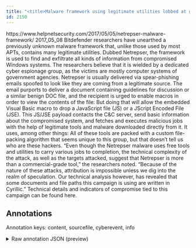 ```yaml
---
title: "<title>Malware framework using legitimate utilities lobbed at government agencies - Help Net Security</title>"
id: 2150
---
```


<title>Malware framework using legitimate utilities lobbed at government agencies - Help Net Security</title>
<source> https://www.helpnetsecurity.com/2017/05/05/netrepser-malware-framework/ </source>
<date> 2017_05_08 </date>
<text>
Bitdefender researchers have unearthed a previously unknown malware framework that, unlike those used by most APTs, contains many legitimate utilities.
Dubbed Netrepser, the framework is used to find and exfiltrate all kinds of information from compromised Windows systems. The researchers believe that it is wielded by a dedicated cyber espionage group, as the victims are mostly computer systems of government agencies.
Netrepser is usually delivered via spear-phishing emails spoofed to look like they are coming from a legitimate source. The email purports to deliver a document containing guidelines for discussion or a similar benign DOC file, and the recipient is urged to enable macros in order to view the contents of the file:
But doing that will allow the embedded Visual Basic macro to drop a JavaScript file (JS) or a JScript Encoded File (JSE). 
This JS/JSE payload contacts the C&C server, send basic information about the compromised system, and fetches and executes malicious jobs with the help of legitimate tools and malware downloaded directly from it.
It uses, among other things: 
All of these tools are packed with a custom file-packing algorithm that seems unique to this group, but that doesn’t tell us who are these hackers.
“Even though the Netrepser malware uses free tools and utilities to carry various jobs to completion, the technical complexity of the attack, as well as the targets attacked, suggest that Netrepser is more than a commercial-grade tool,” the researchers noted.
“Because of the nature of these attacks, attribution is impossible unless we dig into the realm of speculation. Our technical analysis however, has revealed that some documents and file paths this campaign is using are written in Cyrillic.”
Technical details and indicators of compromise tied to this campaign can be found here.
</text>



## Annotations

Annotation keys: content, sourcefile, cyberevent, info

<details>
<summary>Raw annotation JSON (preview)</summary>

```json
{
  "content": "Bitdefender researchers have unearthed a previously unknown malware framework that, unlike those used by most APTs, contains many legitimate utilities. Dubbed Netrepser, the framework is used to find and exfiltrate all kinds of information from compromised Windows systems. The researchers believe that it is wielded by a dedicated cyber espionage group, as the victims are mostly computer systems of government agencies. Netrepser is usually delivered via spear-phishing emails spoofed to look like they are coming from a legitimate source. The email purports to deliver a document containing guidelines for discussion or a similar benign DOC file, and the recipient is urged to enable macros in order to view the contents of the file: But doing that will allow the embedded Visual Basic macro to drop a JavaScript file (JS) or a JScript Encoded File (JSE).  This JS/JSE payload contacts the C&C server, send basic information about the compromised system, and fetches and executes malicious jobs with the help of legitimate tools and malware downloaded directly from it. It uses, among other things:  All of these tools are packed with a custom file-packing algorithm that seems unique to this group, but that doesn\u2019t tell us who are these hackers. \u201cEven though the Netrepser malware uses free tools and utilities to carry various jobs to completion, the technical complexity of the attack, as well as the targets attacked, suggest that Netrepser is more than a commercial-grade tool,\u201d the researchers noted. \u201cBecause of the nature of these attacks, attribution is impossible unless we dig into the realm of speculation. Our technical analysis however, has revealed that some documents and file paths this campaign is using are written in Cyrillic.\u201d Technical details and indicators of compromise tied to this campaign can be found here.",
  "sourcefile": "2150.txt",
  "cyberevent": {
    "hopper": [
      {
        "index": 0,
        "relation": "Same",
        "events": [
          {
            "index": "E3",
            "type": "Attack",
            "realis": "Generic",
            "nugget": {
              "startOffset": 505,
              "index": "T6",
              "endOffset": 520,
              "text": "are coming from"
            },
            "argument": [
              {
                "index": "T7",
                "text": "a legitimate source",
                "endOffset": 540,
                "role": {
                  "type": "Trusted-Entity"
                },
                "startOffset": 521,
                "type": "Person"
              }
            ],
            "subtype": "Phishing"
          },
          {
            "index": "E2",
            "type": "Attack",
            "realis": "Generic",
            "nugget": {
              "startOffset": 479,
              "index": "T4",
              "endOffset": 499,
              "text": "spoofed to look like"
            },
            "argument": [
              {
                "index": "T5",
                "text": "delivered via spear-phishing emails",
                "endOffset": 478,
                "role": {
                  "CAPEC-Meta": "Excavation",
                  "type": "Attack-Pattern",
                  "confidence": 0.9143902063369751
                },
                "startOffset": 443,
                "type": "Capabilities"
              },
              {
                "index": "T14",
                "text": "Netrepser",
                "endOffset": 431,
                "role": {
                  "type": "Tool"
                },
                "startOffset": 422,
                "type": "Malware"
              }
            ],
            "subtype": "Phishing"
          }
        ]
      },
      {
        "index": 1,
        "events": [
          {
            "index": "E1",
            "type": "Attack",
            "realis": "Generic",
            "nugget": {
              "startOffset": 204,
              
```
</details>
